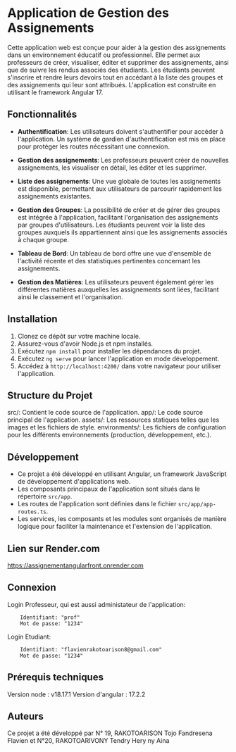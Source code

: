 # Application de Gestion des Assignements

Cette application web est conçue pour aider à la gestion des assignements dans un environnement éducatif ou professionnel. Elle permet aux professeurs de créer, visualiser, éditer et supprimer des assignements, ainsi que de suivre les rendus associés des étudiants. Les étudiants peuvent s'inscrire et rendre leurs devoirs tout en accédant à la liste des groupes et des assignements qui leur sont attribués. L'application est construite en utilisant le framework Angular 17.

## Fonctionnalités

- **Authentification**: Les utilisateurs doivent s'authentifier pour accéder à l'application. Un système de gardien d'authentification est mis en place pour protéger les routes nécessitant une connexion.

- **Gestion des assignements**: Les professeurs peuvent créer de nouvelles assignements, les visualiser en détail, les éditer et les supprimer.

- **Liste des assignements**: Une vue globale de toutes les assignements est disponible, permettant aux utilisateurs de parcourir rapidement les assignements existantes.

- **Gestion des Groupes**: La possibilité de créer et de gérer des groupes est intégrée à l'application, facilitant l'organisation des assignements par groupes d'utilisateurs. Les étudiants peuvent voir la liste des groupes auxquels ils appartiennent ainsi que les assignements associés à chaque groupe.

- **Tableau de Bord**: Un tableau de bord offre une vue d'ensemble de l'activité récente et des statistiques pertinentes concernant les assignements.

- **Gestion des Matières**: Les utilisateurs peuvent également gérer les différentes matières auxquelles les assignements sont liées, facilitant ainsi le classement et l'organisation.

## Installation

1. Clonez ce dépôt sur votre machine locale.
2. Assurez-vous d'avoir Node.js et npm installés.
3. Exécutez `npm install` pour installer les dépendances du projet.
4. Exécutez `ng serve` pour lancer l'application en mode développement.
5. Accédez à `http://localhost:4200/` dans votre navigateur pour utiliser l'application.

## Structure du Projet
src/: Contient le code source de l'application.
app/: Le code source principal de l'application.
assets/: Les ressources statiques telles que les images et les fichiers de style.
environments/: Les fichiers de configuration pour les différents environnements (production, développement, etc.).

## Développement

- Ce projet a été développé en utilisant Angular, un framework JavaScript de développement d'applications web.
- Les composants principaux de l'application sont situés dans le répertoire `src/app`.
- Les routes de l'application sont définies dans le fichier `src/app/app-routes.ts`.
- Les services, les composants et les modules sont organisés de manière logique pour faciliter la maintenance et l'extension de l'application.

## Lien sur Render.com
https://assignementangularfront.onrender.com

## Connexion
Login Professeur, qui est aussi administateur de l'application:
```
    Identifiant: "prof"
    Mot de passe: "1234"
```
    
Login Etudiant:
```
    Identifiant: "flavienrakotoarison8@gmail.com"
    Mot de passe: "1234"
```

## Prérequis techniques
Version node : v18.17.1
Version d'angular : 17.2.2

## Auteurs
Ce projet a été développé par N° 19, RAKOTOARISON Tojo Fandresena Flavien et N°20, RAKOTOARIVONY Tendry Hery ny Aina
